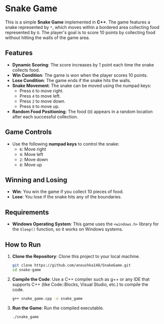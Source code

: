 # Snake Game

This is a simple **Snake Game** implemented in **C++**. The game features a snake represented by `*`, which moves within a bordered area collecting food represented by `O`. The player's goal is to score 10 points by collecting food without hitting the walls of the game area.



## Features
- **Dynamic Scoring**: The score increases by 1 point each time the snake collects food.
- **Win Condition**: The game is won when the player scores 10 points.
- **Lose Condition**: The game ends if the snake hits the walls.
- **Snake Movement**: The snake can be moved using the numpad keys:
  - Press `6` to move right.
  - Press `4` to move left.
  - Press `2` to move down.
  - Press `8` to move up.
- **Random Food Positioning**: The food (`O`) appears in a random location after each successful collection.
## Game Controls
- Use the following **numpad keys** to control the snake:
  - `6`: Move right
  - `4`: Move left
  - `2`: Move down
  - `8`: Move up

## Winning and Losing
- **Win**: You win the game if you collect 10 pieces of food.
- **Lose**: You lose if the snake hits any of the boundaries.
## Requirements
- **Windows Operating System**: This game uses the `<windows.h>` library for the `Sleep()` function, so it works on Windows systems.

## How to Run
1. **Clone the Repository**: Clone this project to your local machine.
   ```bash
   git clone https://github.com/anoushka148/SnakeGame.git
   cd snake-game
2. **Compile the Code**: Use a C++ compiler such as g++ or any IDE that supports C++ (like Code::Blocks, Visual Studio, etc.) to compile the code.
   ```bash
   g++ snake_game.cpp -o snake_game
3. **Run the Game**: Run the compiled executable.
   ```bash
   ./snake_game

